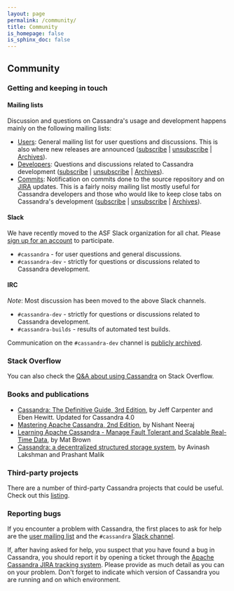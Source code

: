 ```yaml
---
layout: page
permalink: /community/
title: Community
is_homepage: false
is_sphinx_doc: false
---
```


Community
---------

### Getting and keeping in touch

#### Mailing lists<a name="mailing"></a>

Discussion and questions on Cassandra's usage and development happens mainly on the following mailing lists:

* [Users](http://www.mail-archive.com/user@cassandra.apache.org/): General mailing list for user questions and discussions. This is also where new releases are announced
  ([subscribe](mailto:user-subscribe@cassandra.apache.org) | [unsubscribe](mailto:user-unsubscribe@cassandra.apache.org) | [Archives](https://lists.apache.org/list.html?user@cassandra.apache.org)).
* [Developers](http://www.mail-archive.com/dev@cassandra.apache.org/): Questions and discussions related to Cassandra development
  ([subscribe](mailto:dev-subscribe@cassandra.apache.org) | [unsubscribe](mailto:dev-unsubscribe@cassandra.apache.org) | [Archives](https://lists.apache.org/list.html?dev@cassandra.apache.org)).
* [Commits](http://www.mail-archive.com/commits@cassandra.apache.org/): Notification on commits done to the source
  repository and on [JIRA](https://issues.apache.org/jira/browse/CASSANDRA) updates. This is a fairly noisy mailing list
  mostly useful for Cassandra developers and those who would like to keep close tabs on Cassandra's development
  ([subscribe](mailto:commits-subscribe@cassandra.apache.org) | [unsubscribe](mailto:commits-unsubscribe@cassandra.apache.org) | [Archives](https://lists.apache.org/list.html?commits@cassandra.apache.org)).
  
#### Slack

We have recently moved to the ASF Slack organization for all chat.  Please [sign up for an account](https://s.apache.org/slack-invite) to participate.

* `#cassandra` - for user questions and general discussions.
* `#cassandra-dev` - strictly for questions or discussions related to Cassandra development.

#### IRC<a name="irc"></a>

*Note*: Most discussion has been moved to the above Slack channels.  

* `#cassandra-dev` - strictly for questions or discussions related to Cassandra development.
* `#cassandra-builds` - results of automated test builds.

Communication on the `#cassandra-dev` channel is [publicly archived](http://wilderness.apache.org/channels/#logs-#cassandra-dev).

### Stack Overflow

You can also check the [Q&A about using Cassandra](http://stackoverflow.com/questions/tagged/cassandra) on Stack
Overflow.


### Books and publications

* [Cassandra: The Definitive Guide, 3rd Edition](http://shop.oreilly.com/product/0636920299837.do), by Jeff Carpenter and Eben Hewitt. Updated for Cassandra 4.0
* [Mastering Apache Cassandra, 2nd Edition](https://www.amazon.com/Mastering-Apache-Cassandra-Nishant-Neeraj/dp/1784392618/), by Nishant Neeraj
* [Learning Apache Cassandra - Manage Fault Tolerant and Scalable Real-Time Data](https://www.amazon.com/Learning-Apache-Cassandra-Tolerant-Real-Time/dp/1783989203/), by Mat Brown
* [Cassandra: a decentralized structured storage system](https://dl.acm.org/citation.cfm?id=1773922), by Avinash Lakshman and Prashant Malik

### Third-party projects

There are a number of third-party Cassandra projects that could be useful. Check out this [listing](https://cassandra.apache.org/third-party.md).

### Reporting bugs

If you encounter a problem with Cassandra, the first places to ask for help are the [user mailing list](#mailing)
and the `#cassandra` [Slack channel](https://s.apache.org/slack-invite).

If, after having asked for help, you suspect that you have found a bug in Cassandra, you should report it by opening a
ticket through the [Apache Cassandra JIRA tracking system](https://issues.apache.org/jira/browse/CASSANDRA). Please provide as much
detail as you can on your problem. Don't forget to indicate which version of Cassandra you are running and on which environment.
